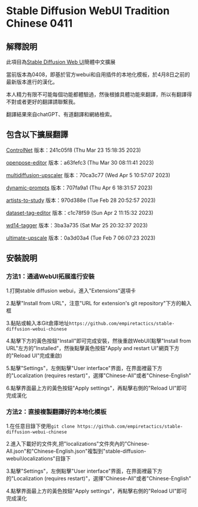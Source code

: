 # Stable Diffusion WebUI Tradition Chinese 0411
## 解釋說明

此項目為[Stable Diffusion Web UI](https://github.com/AUTOMATIC1111/stable-diffusion-webui)簡體中文擴展

當前版本為0408，即基於官方webui和自用插件的本地化模板，於4月8日之前的最新版本進行的漢化。

本人精力有限不可能每個功能都體驗過，然後根據具體功能來翻譯，所以有翻譯得不對或者更好的翻譯請聯繫我。

翻譯結果來自chatGPT、有道翻譯和網絡檢索。

## 包含以下擴展翻譯

[ControlNet](https://github.com/Mikubill/sd-webui-controlnet)
版本：241c05f8 (Thu Mar 23 15:18:35 2023)

[openpose-editor](https://github.com/fkunn1326/openpose-editor)
版本：a63fefc3 (Thu Mar 30 08:11:41 2023)

[multidiffusion-upscaler](https://github.com/pkuliyi2015/multidiffusion-upscaler-for-automatic1111)
版本：70ca3c77 (Wed Apr 5 10:57:07 2023)

[dynamic-prompts](https://github.com/adieyal/sd-dynamic-prompts)
版本：707fa9a1 (Thu Apr 6 18:31:57 2023)

[artists-to-study](https://github.com/camenduru/stable-diffusion-webui-artists-to-study)
版本：970d388e (Tue Feb 28 20:52:57 2023)

[dataset-tag-editor](https://github.com/toshiaki1729/stable-diffusion-webui-dataset-tag-editor)
版本：c1c78f59 (Sun Apr 2 11:15:32 2023)

[wd14-tagger](https://github.com/toriato/stable-diffusion-webui-wd14-tagger)
版本：3ba3a735 (Sat Mar 25 20:32:37 2023)

[ultimate-upscale](https://github.com/Coyote-A/ultimate-upscale-for-automatic1111)
版本：0a3d03a4 (Tue Feb 7 06:07:23 2023)

## 安裝說明

### 方法1：通過WebUI拓展進行安裝

1.打開stable diffusion webui，進入"Extensions"選項卡

2.點擊"Install from URL"，注意"URL for extension's git repository"下方的輸入框

3.黏貼或輸入本Git倉庫地址`https://github.com/empiretactics/stable-diffusion-webui-chinese`

4.點擊下方的黃色按鈕"Install"即可完成安裝，然後重啟WebUI(點擊"Install from URL"左方的"Installed"，然後點擊黃色按鈕"Apply and restart UI"網頁下方的"Reload UI"完成重啟)

5.點擊"Settings"，左側點擊"User interface"界面，在界面裡最下方的"Localization (requires restart)"，選擇"Chinese-All"或者"Chinese-English"

6.點擊界面最上方的黃色按鈕"Apply settings"，再點擊右側的"Reload UI"即可完成漢化

### 方法2：直接複製翻譯好的本地化模板

1.在任意目錄下使用`git clone https://github.com/empiretactics/stable-diffusion-webui-chinese`

2.進入下載好的文件夾,把"localizations"文件夾內的"Chinese-All.json"和"Chinese-English.json"複製到"stable-diffusion-webui\localizations"目錄下

3.點擊"Settings"，左側點擊"User interface"界面，在界面裡最下方的"Localization (requires restart)"，選擇"Chinese-All"或者"Chinese-English"

4.點擊界面最上方的黃色按鈕"Apply settings"，再點擊右側的"Reload UI"即可完成漢化
